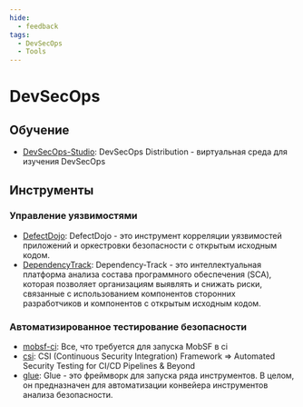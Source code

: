 ```yaml
---
hide:
  - feedback
tags:
  - DevSecOps
  - Tools
---
```


# **DevSecOps**

## **Обучение**

- [DevSecOps-Studio](https://github.com/teacheraio/DevSecOps-Studio): DevSecOps Distribution - виртуальная среда для изучения DevSecOps

## **Инструменты**

### **Управление уязвимостями**

- [DefectDojo](https://github.com/DefectDojo/django-DefectDojo): DefectDojo - это инструмент корреляции уязвимостей приложений и оркестровки безопасности с открытым исходным кодом.
- [DependencyTrack](https://github.com/DependencyTrack/dependency-track): Dependency-Track - это интеллектуальная платформа анализа состава программного обеспечения (SCA), которая позволяет организациям выявлять и снижать риски, связанные с использованием компонентов сторонних разработчиков и компонентов с открытым исходным кодом.

### **Автоматизированное тестирование безопасности**

- [mobsf-ci](https://github.com/Soluto/mobsf-ci): Все, что требуется для запуска MobSF в ci
- [csi](https://github.com/ninp0/csi): CSI (Continuous Security Integration) Framework => Automated Security Testing for CI/CD Pipelines & Beyond
- [glue](https://github.com/OWASP/glue): Glue - это фреймворк для запуска ряда инструментов. В целом, он предназначен для автоматизации конвейера инструментов анализа безопасности.